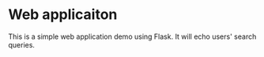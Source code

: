 # Web applicaiton

This is a simple web application demo using Flask. It will echo users' search queries.